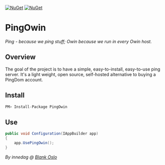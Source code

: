 [![NuGet](https://img.shields.io/nuget/v/PingOwin.svg?maxAge=2592000)](https://www.nuget.org/packages/pingowin)
[![NuGet](https://img.shields.io/nuget/vpre/PingOwin.svg?maxAge=2592000)](https://www.nuget.org/packages/pingowin)

# PingOwin
*Ping - because we ping stuff; Owin because we run in every Owin host.*

## Overview ##
The goal of the project is to have a simple, easy-to-install, easy-to-use ping server. 
It's a light weight, open source, self-hosted alternative to buying a PingDom account.

## Install
```csharp
PM> Install-Package PingOwin
```

## Use
```csharp
public void Configuration(IAppBuilder app)
{
    app.UsePingOwin();
}
```



*By innedag @ [Blank Oslo](http://blankoslo.no/)*
 
